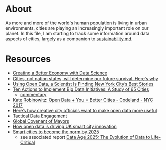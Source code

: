 # About

As more and more of the world's human population is living in urban environments, cities are playing an increasingly important role on our planet. In this file, I am starting to track some information around data aspects of cities, largely as a companion to [sustainability.md](sustainability.md).

# Resources

* [Creating a Better Economy with Data Science](https://cities-today.com/city-become-smart-must-adopt-culture-data/)
* [Cities, not nation states, will determine our future survival. Here's why](https://www.weforum.org/agenda/2017/06/as-nation-states-falter-cities-are-stepping-up)
* [Using Open Data, a Scientist Is Finding New York City’s Best Stories](http://observer.com/2015/08/using-open-data-a-scientist-is-finding-new-york-citys-best-stories/)
* [Ten Actions to Implement Big Data Initiatives: A Study of 65 Cities](http://www.businessofgovernment.org/report/ten-actions-implement-big-data-initiatives-study-65-cities)
  - [commentary](https://www.digitalgov.gov/2016/11/02/the-data-briefing-learning-from-the-u-s-cities-on-how-to-implement-big-data-initiatives/)
* [Kate Robinowitz: Open Data + You = Better Cities - Codeland - NYC 2017](https://www.youtube.com/watch?v=xbwrKwO8NIE)
* [Here’s how creative city officials want to make open data more useful](https://sunlightfoundation.com/2017/06/29/heres-how-creative-city-officials-want-to-make-open-data-more-useful/)
* [Tactical Data Engagement](https://sunlightfoundation.com/2017/03/15/help-us-improve-how-cities-connect-open-data-to-residents-lives-with-sunlights-new-tactical-data-engagement-guide/)
* [Global Covenant of Mayors](http://www.globalcovenantofmayors.org/)
* [How open data is driving UK smart city innovation](http://www.itpro.co.uk/smart-city/31433/how-open-data-is-driving-uk-smart-city-innovation)
* [Smart cities to become the norm by 2025 ](http://www.itpro.co.uk/big-data/30541/smart-cities-to-become-the-norm-by-2025)
  - see associated report [Data Age 2025: The Evolution of Data to Life-Critical](https://www.seagate.com/files/www-content/our-story/trends/files/Seagate-WP-DataAge2025-March-2017.pdf)
